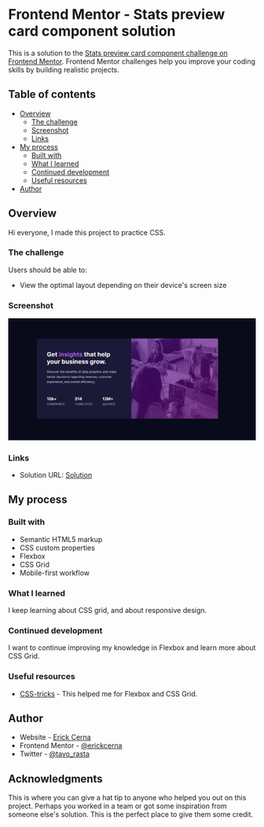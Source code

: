 # Frontend Mentor - Stats preview card component solution

This is a solution to the [Stats preview card component challenge on Frontend Mentor](https://www.frontendmentor.io/challenges/stats-preview-card-component-8JqbgoU62). Frontend Mentor challenges help you improve your coding skills by building realistic projects. 

## Table of contents

- [Overview](#overview)
  - [The challenge](#the-challenge)
  - [Screenshot](#screenshot)
  - [Links](#links)
- [My process](#my-process)
  - [Built with](#built-with)
  - [What I learned](#what-i-learned)
  - [Continued development](#continued-development)
  - [Useful resources](#useful-resources)
- [Author](#author)

## Overview

Hi everyone, I made this project to practice CSS.

### The challenge

Users should be able to:

- View the optimal layout depending on their device's screen size

### Screenshot

![](./images/Captura.JPG)



### Links

- Solution URL: [Solution](https://stats-preview-card.netlify.app/)


## My process

### Built with

- Semantic HTML5 markup
- CSS custom properties
- Flexbox
- CSS Grid
- Mobile-first workflow




### What I learned

I keep learning about CSS grid, and about responsive design.


### Continued development

I want to continue improving my knowledge in Flexbox and learn more about CSS Grid.

### Useful resources

- [CSS-tricks](https://css-tricks.com/snippets/css/a-guide-to-flexbox/) - This helped me for Flexbox and CSS Grid. 


## Author

- Website - [Erick Cerna](https://erick-cerna.netlify.app/)
- Frontend Mentor - [@erickcerna](https://www.frontendmentor.io/profile/erickcerna)
- Twitter - [@tavo_rasta](https://www.twitter.com/tavo_rasta)

## Acknowledgments

This is where you can give a hat tip to anyone who helped you out on this project. Perhaps you worked in a team or got some inspiration from someone else's solution. This is the perfect place to give them some credit.


